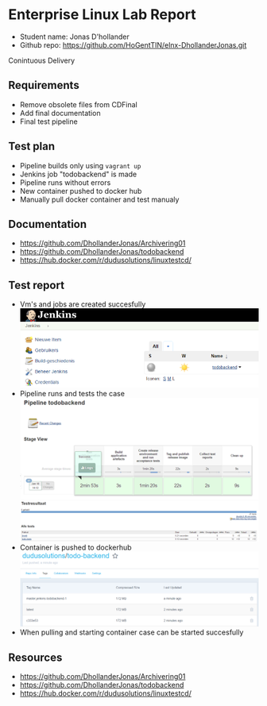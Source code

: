 # Enterprise Linux Lab Report

- Student name: Jonas D'hollander
- Github repo: <https://github.com/HoGentTIN/elnx-DhollanderJonas.git>


Conintuous Delivery 

## Requirements

- Remove obsolete files from CDFinal
- Add final documentation
- Final test pipeline


## Test plan

- Pipeline builds only using `vagrant up`
- Jenkins job "todobackend" is made
- Pipeline runs without errors
- New container pushed to docker hub
- Manually pull docker container and test manualy
## Documentation

- https://github.com/DhollanderJonas/Archivering01
- https://github.com/DhollanderJonas/todobackend
- https://hub.docker.com/r/dudusolutions/linuxtestcd/

## Test report

- Vm's and jobs are created succesfully
![DuDu Solutions](Images/todobackend.PNG)
- Pipeline runs and tests the case
![DuDu Solutions](Images/pipelinesucces.PNG) 
![DuDu Solutions](Images/testen.PNG) 
- Container is pushed to dockerhub
![DuDu Solutions](Images/docker.PNG)
- When pulling and starting container case can be started succesfully

## Resources

- https://github.com/DhollanderJonas/Archivering01
- https://github.com/DhollanderJonas/todobackend
- https://hub.docker.com/r/dudusolutions/linuxtestcd/
